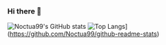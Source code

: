 ### Hi there 👋
![Noctua99's GitHub stats](https://github-readme-stats.vercel.app/api?username=Noctua99&show_icons=true&theme=radical)
![Top Langs](https://github-readme-stats.vercel.app/api/top-langs/?username=Noctua99&layout=compact&langs_count=8)](https://github.com/Noctua99/github-readme-stats)
<!--
**Noctua99/Noctua99** is a ✨ _special_ ✨ repository because its `README.md` (this file) appears on your GitHub profile.

Here are some ideas to get you started:

- 🔭 I’m currently working on ...
- 🌱 I’m currently learning ...
- 👯 I’m looking to collaborate on ...
- 🤔 I’m looking for help with ...
- 💬 Ask me about ...
- 📫 How to reach me: ...
- 😄 Pronouns: ...
- ⚡ Fun fact: ...
-->
